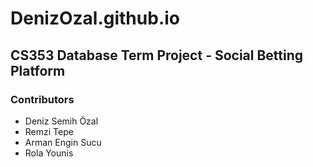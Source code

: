 # DenizOzal.github.io
## CS353 Database Term Project - Social Betting Platform
### Contributors
- Deniz Semih Özal
- Remzi Tepe
- Arman Engin Sucu
- Rola Younis

